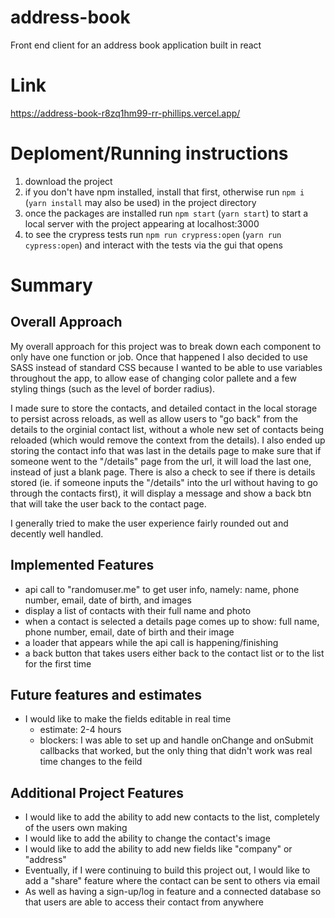 # address-book
Front end client for an address book application built in react

# Link
https://address-book-r8zq1hm99-rr-phillips.vercel.app/

# Deploment/Running instructions
1. download the project
2. if you don't have npm installed, install that first, otherwise run ```npm i``` (```yarn install``` may also be used) in the project directory
3. once the packages are installed run ```npm start``` (```yarn start```) to start a local server with the project appearing at localhost:3000
4. to see the crypress tests run ```npm run crypress:open``` (```yarn run cypress:open```) and interact with the tests via the gui that opens


# Summary
## Overall Approach

My overall approach for this project was to break down each component to only have one function or job. Once that happened I also decided to use SASS instead of standard CSS because I wanted to be able to use variables throughout the app, to allow ease of changing color pallete and a few styling things (such as the level of border radius).

I made sure to store the contacts, and detailed contact in the local storage to persist across reloads, as well as allow users to "go back" from the details to the orginial contact list, without a whole new set of contacts being reloaded (which would remove the context from the details). I also ended up storing the contact info that was last in the details page to make sure that if someone went to the "/details" page from the url, it will load the last one, instead of just a blank page. There is also a check to see if there is details stored (ie. if someone inputs the "/details" into the url without having to go through the contacts first), it will display a message and show a back btn that will take the user back to the contact page.

I generally tried to make the user experience fairly rounded out and decently well handled.

## Implemented Features
- api call to "randomuser.me" to get user info, namely: name, phone number, email, date of birth, and images
- display a list of contacts with their full name and photo
- when a contact is selected a details page comes up to show: full name, phone number, email, date of birth and their image
- a loader that appears while the api call is happening/finishing
- a back button that takes users either back to the contact list or to the list for the first time

## Future features and estimates
- I would like to make the fields editable in real time
  - estimate: 2-4 hours 
  - blockers: I was able to set up and handle onChange and onSubmit callbacks that worked, but the only thing that didn't work was real time changes to the feild

## Additional Project Features
- I would like to add the ability to add new contacts to the list, completely of the users own making
- I would like to add the ability to change the contact's image
- I would like to add the ability to add new fields like "company" or "address"
- Eventually, if I were continuing to build this project out, I would like to add a "share" feature where the contact can be sent to others via email
- As well as having a sign-up/log in feature and a connected database so that users are able to access their contact from anywhere
